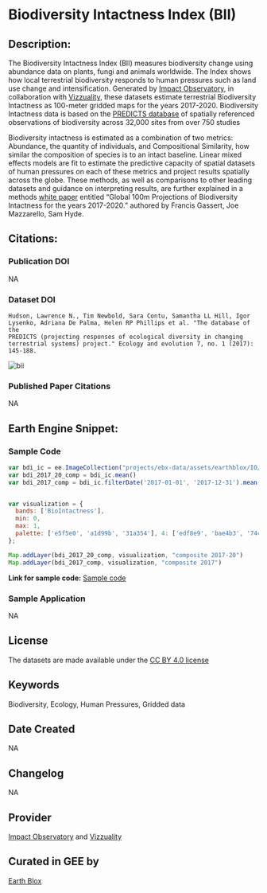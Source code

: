 
# Biodiversity Intactness Index (BII)

## Description:

The Biodiversity Intactness Index (BII) measures biodiversity change using abundance data on plants, fungi and animals worldwide. The Index shows how local terrestrial biodiversity responds to human pressures such as land use change and intensification. Generated by [Impact Observatory](https://www.impactobservatory.com/), in collaboration with [Vizzuality](https://www.vizzuality.com/), these datasets estimate terrestrial Biodiversity Intactness as 100-meter gridded maps for the years 2017-2020.  Biodiversity Intactness data is based on the [PREDICTS database](https://onlinelibrary.wiley.com/doi/full/10.1002/ece3.2579) of spatially referenced observations of biodiversity across 32,000 sites from over 750 studies

Biodiversity intactness is estimated as a combination of two metrics: Abundance, the quantity of individuals, and Compositional Similarity, how similar the composition of species is to an intact baseline. Linear mixed effects models are fit to estimate the predictive capacity of spatial datasets of human pressures on each of these metrics and project results spatially across the globe. These methods, as well as comparisons to other leading datasets and guidance on interpreting results, are further explained in a methods [white paper](https://ai4edatasetspublicassets.blob.core.windows.net/assets/pdfs/io-biodiversity/Biodiversity_Intactness_whitepaper.pdf) entitled “Global 100m Projections of Biodiversity Intactness for the years 2017-2020.”  authored by Francis Gassert, Joe Mazzarello, Sam Hyde.

## Citations:

### Publication DOI

NA

### Dataset DOI

```
Hudson, Lawrence N., Tim Newbold, Sara Contu, Samantha LL Hill, Igor Lysenko, Adriana De Palma, Helen RP Phillips et al. "The database of the
PREDICTS (projecting responses of ecological diversity in changing terrestrial systems) project." Ecology and evolution 7, no. 1 (2017): 145-188.
```
![bii](https://github.com/samapriya/awesome-gee-community-datasets/assets/6677629/e9fc5f5f-caf7-4300-be91-64b28a7c04c7)

### Published Paper Citations

NA

## Earth Engine Snippet:

### Sample Code

```js
var bdi_ic = ee.ImageCollection("projects/ebx-data/assets/earthblox/IO/BIOINTACT")
var bdi_2017_20_comp = bdi_ic.mean()
var bdi_2017_comp = bdi_ic.filterDate('2017-01-01', '2017-12-31').mean()


var visualization = {
  bands: ['BioIntactness'],
  min: 0,
  max: 1,
  palette: ['e5f5e0', 'a1d99b', '31a354'], 4: ['edf8e9', 'bae4b3', '74c476', '238b45']
};

Map.addLayer(bdi_2017_20_comp, visualization, "composite 2017-20")
Map.addLayer(bdi_2017_comp, visualization, "composite 2017")
```

**Link for sample code:** [Sample code](https://code.earthengine.google.com/?scriptPath=users/sat-io/awesome-gee-catalog-examples:/biodiversity-ecosystems-habitat/BIODIVERSITY-INTACTNESS-INDEX)

### Sample Application

NA

## License

The datasets are made available under the [CC BY 4.0 license](https://creativecommons.org/licenses/by/4.0/)

## Keywords

Biodiversity, Ecology, Human Pressures, Gridded data

## Date Created

NA

## Changelog

NA

## Provider

[Impact Observatory](https://www.impactobservatory.com/) and [Vizzuality ](https://www.vizzuality.com/)


## Curated in GEE by
[Earth Blox](https://www.earthblox.io/)
